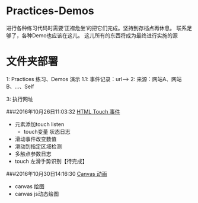 # Practices-Demos
进行各种练习代码时需要‘正襟危坐’的把它们完成。坚持到存档点再休息。
联系足够了，各种Demo也应该在这儿。
这儿所有的东西将成为最终进行实施的源

# 文件夹部署

1: Practices 练习、Demos 演示
1.1: 事件记录：url--> 
2: 来源：网站A、网站B、...、Self

3: 执行网址

###2016年10月26日11:03:32         [HTML Touch 事件](/Exercises/js/touch/touch.html)
- 元素添加touch listen
    - touch变量 状态日志
- 滑动事件改变数值
- 滑动到指定区域检测
- 多触点参数日志
- touch 左滑手势识别【待完成】

###2016年10月30日14:16:30      [Canvas 动画](/Exercises/js/canvas-ani/canvas.html)
- canvas 绘图
- canvas js动态绘图
